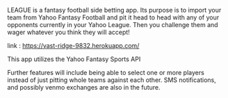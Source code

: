 LEAGUE is a fantasy football side betting app. Its purpose is to import your team from Yahoo Fantasy Football and pit it head to head with any of your opponents currently in your Yahoo League. Then you challenge them and wager whatever you think they will accept!

link : https://vast-ridge-9832.herokuapp.com/

This app utilizes the Yahoo Fantasy Sports API

Further features will include being able to select one or more players instead of just pitting whole teams against each other. SMS notifications, and possibly venmo exchanges are also in the future.
